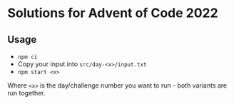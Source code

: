 # Solutions for Advent of Code 2022

## Usage

- `npm ci`
- Copy your input into `src/day-<x>/input.txt`
- `npm start <x>`

Where `<x>` is the day/challenge number you want to run - both variants are run together.
